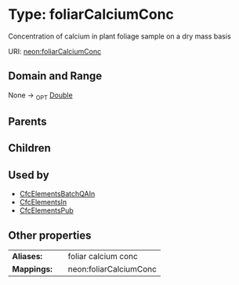 
# Type: foliarCalciumConc


Concentration of calcium in plant foliage sample on a dry mass basis

URI: [neon:foliarCalciumConc](https://data.neonscience.org/foliarCalciumConc)


## Domain and Range

None ->  <sub>OPT</sub> [Double](types/Double.md)

## Parents


## Children


## Used by

 * [CfcElementsBatchQAIn](CfcElementsBatchQAIn.md)
 * [CfcElementsIn](CfcElementsIn.md)
 * [CfcElementsPub](CfcElementsPub.md)

## Other properties

|  |  |  |
| --- | --- | --- |
| **Aliases:** | | foliar calcium conc |
| **Mappings:** | | neon:foliarCalciumConc |

